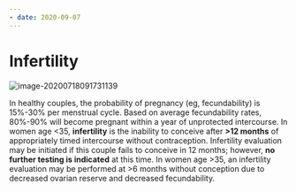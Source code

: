```yaml
---
- date: 2020-09-07
---
```


# Infertility

<!-- infertility work up when -->

![image-20200718091731139](https://photos.thisispiggy.com/file/wikiFiles/image-20200718091731139.png)

In healthy couples, the probability of pregnancy (eg, fecundability) is 15%-30% per menstrual cycle. Based on average fecundability rates, 80%-90% will become pregnant within a year of unprotected intercourse. In women age <35, **infertility** is the inability to conceive after **>12 months** of appropriately timed intercourse without contraception. Infertility evaluation may be initiated if this couple fails to conceive in 12 months; however, **no further testing is indicated** at this time. In women age >35, an infertility evaluation may be performed at >6 months without conception due to decreased ovarian reserve and decreased fecundability.
